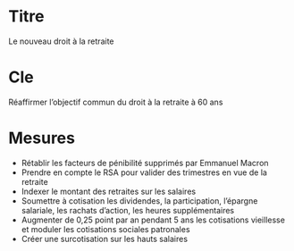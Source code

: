 # Titre

Le nouveau droit à la retraite

# Cle

Réaffirmer l’objectif commun du droit à la retraite à 60 ans

# Mesures

* Rétablir les facteurs de pénibilité supprimés par Emmanuel Macron
* Prendre en compte le RSA pour valider des trimestres en vue de la retraite
* Indexer le montant des retraites sur les salaires
* Soumettre à cotisation les dividendes, la participation, l’épargne salariale, les rachats d’action, les heures supplémentaires
* Augmenter de 0,25 point par an pendant 5 ans les cotisations vieillesse et moduler les cotisations sociales patronales
* Créer une surcotisation sur les hauts salaires